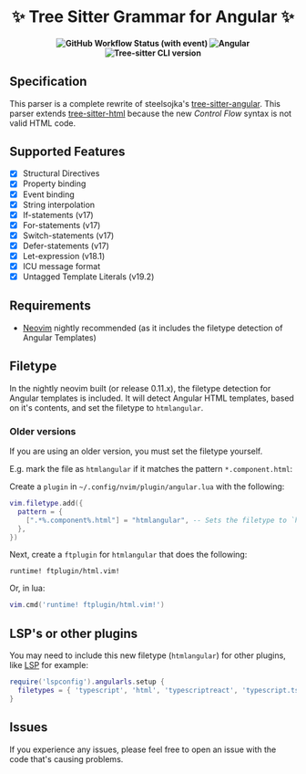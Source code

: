 <h1 align="center"> ✨ Tree Sitter Grammar for Angular ✨ </h1>

<h4 align="center">
    <img alt="GitHub Workflow Status (with event)" src="https://img.shields.io/github/actions/workflow/status/dlvandenberg/tree-sitter-angular/ci.yml">
    <img alt="Angular" src="https://img.shields.io/badge/Angular-v19.2-AF21EA?logo=angular&logoColor=F51365">
    <img alt="Tree-sitter CLI version" src="https://img.shields.io/github/package-json/dependency-version/dlvandenberg/tree-sitter-angular/dev/tree-sitter-cli/main">
</h4>

## Specification

This parser is a complete rewrite of steelsojka's [tree-sitter-angular](https://github.com/steelsojka/tree-sitter-angular/tree/main).
This parser extends [tree-sitter-html](https://github.com/tree-sitter/tree-sitter-html) because the new _Control Flow_ syntax is not valid HTML code.

## Supported Features

- [x] Structural Directives
- [x] Property binding
- [x] Event binding
- [x] String interpolation
- [x] If-statements (v17)
- [x] For-statements (v17)
- [x] Switch-statements (v17)
- [x] Defer-statements (v17)
- [x] Let-expression (v18.1)
- [x] ICU message format
- [x] Untagged Template Literals (v19.2)

## Requirements

- [Neovim](https://neovim.io/) nightly recommended (as it includes the filetype detection of Angular Templates)

## Filetype

In the nightly neovim built (or release 0.11.x), the filetype detection for Angular templates is included. It will detect Angular HTML templates, based on it's contents, and set the filetype to `htmlangular`.

### Older versions

If you are using an older version, you must set the filetype yourself.

E.g. mark the file as `htmlangular` if it matches the pattern `*.component.html`:

Create a `plugin` in `~/.config/nvim/plugin/angular.lua` with the following:

```lua
vim.filetype.add({
  pattern = {
    [".*%.component%.html"] = "htmlangular", -- Sets the filetype to `htmlangular` if it matches the pattern
  },
})
```

Next, create a `ftplugin` for `htmlangular` that does the following:

```vim
runtime! ftplugin/html.vim!
```

Or, in lua:

```lua
vim.cmd('runtime! ftplugin/html.vim!')
```

## LSP's or other plugins

You may need to include this new filetype (`htmlangular`) for other plugins, like [LSP](https://github.com/neovim/nvim-lspconfig/blob/master/doc/server_configurations.md#angularls) for example:

```lua
require('lspconfig').angularls.setup {
  filetypes = { 'typescript', 'html', 'typescriptreact', 'typescript.tsx', 'htmlangular' }
}
```

## Issues

If you experience any issues, please feel free to open an issue with the code that's causing problems.
